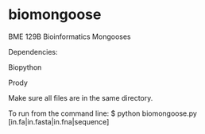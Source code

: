 # biomongoose
BME 129B Bioinformatics Mongooses

Dependencies:

  Biopython
 
  Prody

Make sure all files are in the same directory.

To run from the command line:
  $ python biomongoose.py [in.fa|in.fasta|in.fna|sequence]
